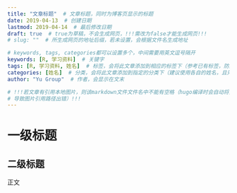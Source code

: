 ```yaml
---
title: "文章标题"  # 文章标题，同时为博客页显示的标题
date: 2019-04-13  # 创建日期
lastmod: 2019-04-14  # 最后修改日期
draft: true  # true为草稿，不会生成网页，!!!需改为false才能生成网页!!!
# slug: ""  # 所生成网页的地址后缀，若未设置，会根据文件名生成地址

# keywords, tags, categories都可以设置多个，中间需要用英文逗号隔开
keywords: [R, 学习资料]  # 关键字
tags: [R, 学习资料, 姓名]  # 标签，会将此文章添加到相应的标签下（参考已有标签，防止相同含义的不同标签）
categories: [姓名]  # 分类，会将此文章添加到指定的分类下（建议使用各自的姓名，且只设置一个分类）
author: "Yu Group"  # 作者，会显示在文末

# !!!若文章有引用本地图片，则该markdown文件文件名中不能有空格（hugo编译时会自动将空格转为-，
# 导致图片引用路径出错）!!!
---
```


# 一级标题

## 二级标题

正文

